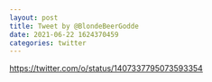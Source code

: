 ```yaml
--- 
layout: post 
title: Tweet by @BlondeBeerGodde 
date: 2021-06-22 1624370459 
categories: twitter 
--- 
```

https://twitter.com/o/status/1407337795073593354